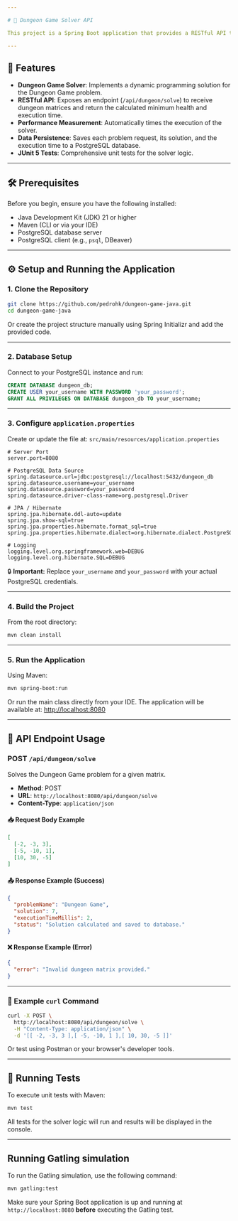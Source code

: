 ```yaml
---

# 🧙 Dungeon Game Solver API

This project is a Spring Boot application that provides a RESTful API to solve the LeetCode **"Dungeon Game"** problem. It measures the execution time of the solution and persists the problem input, solution output, and execution time into a **PostgreSQL** database.

---
```


## 🚀 Features

* **Dungeon Game Solver**: Implements a dynamic programming solution for the Dungeon Game problem.
* **RESTful API**: Exposes an endpoint (`/api/dungeon/solve`) to receive dungeon matrices and return the calculated minimum health and execution time.
* **Performance Measurement**: Automatically times the execution of the solver.
* **Data Persistence**: Saves each problem request, its solution, and the execution time to a PostgreSQL database.
* **JUnit 5 Tests**: Comprehensive unit tests for the solver logic.

---

## 🛠️ Prerequisites

Before you begin, ensure you have the following installed:

* Java Development Kit (JDK) 21 or higher
* Maven (CLI or via your IDE)
* PostgreSQL database server
* PostgreSQL client (e.g., `psql`, DBeaver)

---

## ⚙️ Setup and Running the Application

### 1. Clone the Repository

```bash
git clone https://github.com/pedrohk/dungeon-game-java.git
cd dungeon-game-java
```

Or create the project structure manually using Spring Initializr and add the provided code.

---

### 2. Database Setup

Connect to your PostgreSQL instance and run:

```sql
CREATE DATABASE dungeon_db;
CREATE USER your_username WITH PASSWORD 'your_password';
GRANT ALL PRIVILEGES ON DATABASE dungeon_db TO your_username;
```

---

### 3. Configure `application.properties`

Create or update the file at:
`src/main/resources/application.properties`

```properties
# Server Port
server.port=8080

# PostgreSQL Data Source
spring.datasource.url=jdbc:postgresql://localhost:5432/dungeon_db
spring.datasource.username=your_username
spring.datasource.password=your_password
spring.datasource.driver-class-name=org.postgresql.Driver

# JPA / Hibernate
spring.jpa.hibernate.ddl-auto=update
spring.jpa.show-sql=true
spring.jpa.properties.hibernate.format_sql=true
spring.jpa.properties.hibernate.dialect=org.hibernate.dialect.PostgreSQLDialect

# Logging
logging.level.org.springframework.web=DEBUG
logging.level.org.hibernate.SQL=DEBUG
```

🔒 **Important:** Replace `your_username` and `your_password` with your actual PostgreSQL credentials.

---

### 4. Build the Project

From the root directory:

```bash
mvn clean install
```

---

### 5. Run the Application

Using Maven:

```bash
mvn spring-boot:run
```

Or run the main class directly from your IDE.
The application will be available at:
[http://localhost:8080](http://localhost:8080)

---

## 📡 API Endpoint Usage

### POST `/api/dungeon/solve`

Solves the Dungeon Game problem for a given matrix.

* **Method**: POST
* **URL**: `http://localhost:8080/api/dungeon/solve`
* **Content-Type**: `application/json`

#### 📥 Request Body Example

```json
[
  [-2, -3, 3],
  [-5, -10, 1],
  [10, 30, -5]
]
```

#### 📤 Response Example (Success)

```json
{
  "problemName": "Dungeon Game",
  "solution": 7,
  "executionTimeMillis": 2,
  "status": "Solution calculated and saved to database."
}
```

#### ❌ Response Example (Error)

```json
{
  "error": "Invalid dungeon matrix provided."
}
```

---

### 🔧 Example `curl` Command

```bash
curl -X POST \
  http://localhost:8080/api/dungeon/solve \
  -H "Content-Type: application/json" \
  -d '[[ -2, -3, 3 ],[ -5, -10, 1 ],[ 10, 30, -5 ]]'
```

Or test using Postman or your browser's developer tools.

---

## 🧪 Running Tests

To execute unit tests with Maven:

```bash
mvn test
```

All tests for the solver logic will run and results will be displayed in the console.

---

## Running Gatling simulation

To run the Gatling simulation, use the following command:

```bash
mvn gatling:test
````

Make sure your Spring Boot application is up and running at `http://localhost:8080` **before** executing the Gatling test.

```
